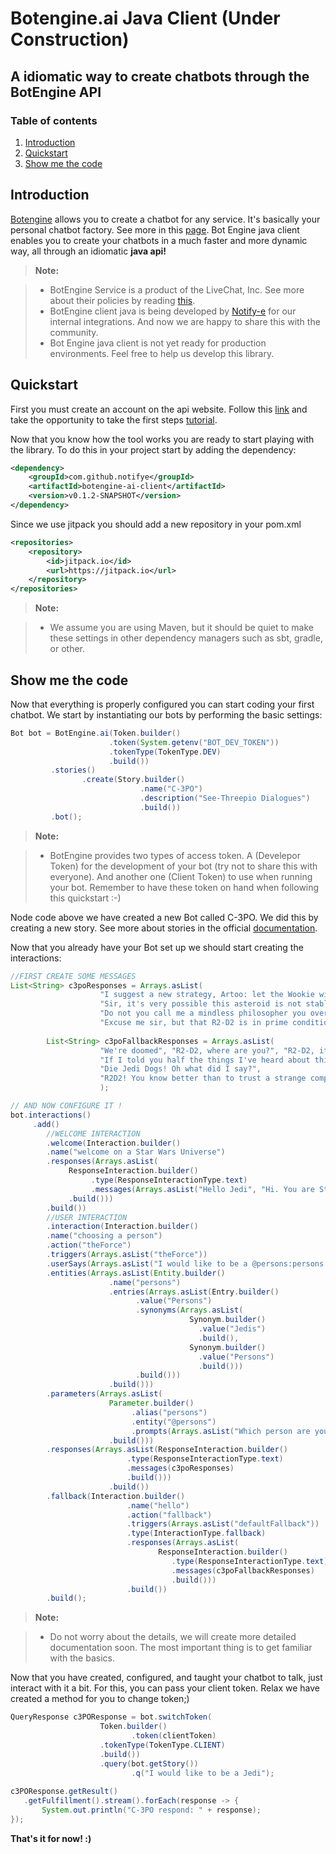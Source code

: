 Botengine.ai Java Client (Under Construction)
===================

A idiomatic way to create chatbots through the BotEngine API 
----------

### Table of contents

1. [Introduction](#Introduction)
2. [Quickstart](#Quickstart)
3. [Show me the code](#Show-me-the-code)

Introduction<a name="Introduction"></a>
-------------

[Botengine](https://www.botengine.ai/) allows you to create a chatbot for any service. It's basically your personal chatbot factory. See more in this [page](https://www.botengine.ai/product-tour/).
Bot Engine java client enables you to create your chatbots in a much faster and more dynamic way, all through an idiomatic **java api!**

> **Note:**

> - BotEngine Service is a product of the LiveChat, Inc. See more about their policies by reading [this](https://www.botengine.ai/privacy-policy/).
> - BotEngine client java is being developed by [Notify-e](https://notifye.io) for our internal integrations. And now we are happy to share this with the community.
> - Bot Engine java client is not yet ready for production environments. Feel free to help us develop this library.

Quickstart<a name="Quickstart"></a>
-------------------

First you must create an account on the api website. Follow this [link](https://accounts.botengine.ai/signup) and take the opportunity to take the first steps [tutorial](https://app.botengine.ai/tutorial).

Now that you know how the tool works you are ready to start playing with the library.
To do this in your project start by adding the dependency:

```xml
<dependency>
	<groupId>com.github.notifye</groupId>
	<artifactId>botengine-ai-client</artifactId>
	<version>v0.1.2-SNAPSHOT</version>
</dependency>
```

Since we use jitpack you should add a new repository in your pom.xml

```xml
<repositories>
	<repository>
		<id>jitpack.io</id>
		<url>https://jitpack.io</url>
	</repository>
</repositories>
```

> **Note:**

> - We assume you are using Maven, but it should be quiet to make these settings in other dependency managers such as sbt, gradle, or other.

Show me the code<a name="Show-me-the-code"></a>
-------------------

Now that everything is properly configured you can start coding your first chatbot.
We start by instantiating our bots by performing the basic settings:

```java
Bot bot = BotEngine.ai(Token.builder()
                      .token(System.getenv("BOT_DEV_TOKEN"))
                      .tokenType(TokenType.DEV)
                      .build())
         .stories()
                .create(Story.builder()
                             .name("C-3PO")
                             .description("See-Threepio Dialogues")
                             .build())
         .bot();
```

> **Note:**

> - BotEngine provides two types of access token. A (Develepor Token) for the development of your bot (try not to share this with everyone). And another one (Client Token) to use when running your bot. Remember to have these token on hand when following this quickstart :-)

Node code above we have created a new Bot called C-3PO. We did this by creating a new story. See more about stories in the official [documentation](https://docs.botengine.ai/key-concepts/introduction).

Now that you already have your Bot set up we should start creating the interactions:

```java
//FIRST CREATE SOME MESSAGES
List<String> c3poResponses = Arrays.asList(
                    "I suggest a new strategy, Artoo: let the Wookie win",
                    "Sir, it's very possible this asteroid is not stable",
                    "Do not you call me a mindless philosopher you overweight glob of grease!",
                    "Excuse me sir, but that R2-D2 is in prime condition, a real bargain");
        
        List<String> c3poFallbackResponses = Arrays.asList(
                    "We're doomed", "R2-D2, where are you?", "R2-D2, it's you, It's You!",
                    "If I told you half the things I've heard about this Jabba the Hutt, you'd probably short circuit",
                    "Die Jedi Dogs! Oh what did I say?",
                    "R2D2! You know better than to trust a strange computer!"
                    );

// AND NOW CONFIGURE IT !
bot.interactions()
     .add()
        //WELCOME INTERACTION
	    .welcome(Interaction.builder()
	    .name("welcome on a Star Wars Universe")
	    .responses(Arrays.asList(
	         ResponseInteraction.builder()
	              .type(ResponseInteractionType.text)
	              .messages(Arrays.asList("Hello Jedi", "Hi. You are Stormtroopers ?"))
	         .build()))
        .build())
	    //USER INTERACTION
        .interaction(Interaction.builder()
        .name("choosing a person")
        .action("theForce")
        .triggers(Arrays.asList("theForce"))
        .userSays(Arrays.asList("I would like to be a @persons:persons."))
        .entities(Arrays.asList(Entity.builder()
                      .name("persons")
                      .entries(Arrays.asList(Entry.builder()
                            .value("Persons")
                            .synonyms(Arrays.asList(
                                        Synonym.builder()
                                          .value("Jedis")
                                          .build(),
                                        Synonym.builder()
                                          .value("Persons")
                                          .build()))
                            .build()))
                      .build()))
        .parameters(Arrays.asList(
                      Parameter.builder()
                           .alias("persons")
                           .entity("@persons")
                           .prompts(Arrays.asList("Which person are you interested in?"))
                      .build()))
        .responses(Arrays.asList(ResponseInteraction.builder()
                          .type(ResponseInteractionType.text)
                          .messages(c3poResponses)
                          .build()))
                      .build())
        .fallback(Interaction.builder()
                          .name("hello")
                          .action("fallback")
                          .triggers(Arrays.asList("defaultFallback"))
                          .type(InteractionType.fallback)
                          .responses(Arrays.asList(
                                 ResponseInteraction.builder()
                                    .type(ResponseInteractionType.text)
                                    .messages(c3poFallbackResponses)
                                    .build()))
                          .build())
        .build();
```

> **Note:**

> - Do not worry about the details, we will create more detailed documentation soon. The most important thing is to get familiar with the basics.

Now that you have created, configured, and taught your chatbot to talk, just interact with it a bit. For this, you can pass your client token.
Relax we have created a method for you to change token;)

```java
QueryResponse c3POResponse = bot.switchToken(
                    Token.builder()
                           .token(clientToken)
                    .tokenType(TokenType.CLIENT)
                    .build())
                    .query(bot.getStory())
                           .q("I would like to be a Jedi");
                      
c3POResponse.getResult()
   .getFulfillment().stream().forEach(response -> {
       System.out.println("C-3PO respond: " + response);
});
```

**That's it for now! :)**
